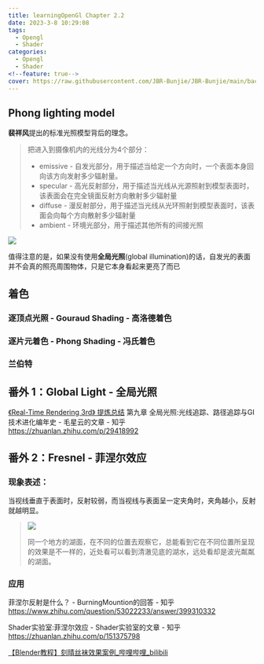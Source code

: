 ```yaml
---
title: learningOpenGl Chapter 2.2
date: 2023-3-8 10:29:08
tags:
  - Opengl
  - Shader
categories:
  - Opengl
  - Shader
<!--feature: true-->
cover: https://raw.githubusercontent.com/JBR-Bunjie/JBR-Bunjie/main/back.jpg
---
```


## Phong lighting model

**裴祥风**提出的标准光照模型背后的理念。

> 把进入到摄像机内的光线分为4个部分：
>
> - emissive - 自发光部分，用于描述当给定一个方向时，一个表面本身回向该方向发射多少辐射量。
> - specular - 高光反射部分，用于描述当光线从光源照射到模型表面时，该表面会在完全镜面反射方向散射多少辐射量
> - diffuse - 漫反射部分，用于描述当光线从光环照射到模型表面时，该表面会向每个方向散射多少辐射量
> - ambient - 环境光部分，用于描述其他所有的间接光照

<img src="https://learnopengl.com/img/lighting/basic_lighting_phong.png">

值得注意的是，如果没有使用**全局光照**(global illumination)的话，自发光的表面并不会真的照亮周围物体，只是它本身看起来更亮了而已

## 着色

### 逐顶点光照 - Gouraud Shading - 高洛德着色

### 逐片元着色 - Phong Shading - 冯氏着色

### 兰伯特











## 番外 1：Global Light - 全局光照

[《Real-Time Rendering 3rd》 提炼总结](八) 第九章 全局光照:光线追踪、路径追踪与GI技术进化编年史 - 毛星云的文章 - 知乎 https://zhuanlan.zhihu.com/p/29418992



## 番外 2：Fresnel - 菲涅尔效应

### 现象表述：

当视线垂直于表面时，反射较弱，而当视线与表面呈一定夹角时，夹角越小，反射就越明显。

> <img src="https://pic4.zhimg.com/v2-f690ff897716de707172c748cd782aab_b.jpg">
>
> 同一个地方的湖面，在不同的位置去观察它，总能看到它在不同位置所呈现的效果是不一样的，近处看可以看到清澈见底的湖水，远处看却是波光粼粼的湖面。

### 应用



菲涅尔反射是什么？ - BurningMountion的回答 - 知乎 https://www.zhihu.com/question/53022233/answer/399310332

Shader实验室:菲涅尔效应 - Shader实验室的文章 - 知乎 https://zhuanlan.zhihu.com/p/151375798

[【Blender教程】刻晴丝袜效果案例_哔哩哔哩_bilibili](https://www.bilibili.com/video/BV15y4y1D7cT/?spm_id_from=333.999.0.0)